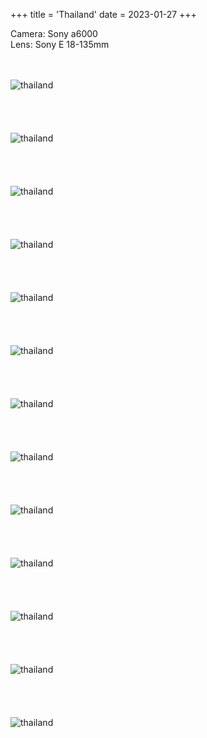 +++
title = 'Thailand'
date = 2023-01-27
+++

Camera: Sony a6000\
Lens: Sony E 18-135mm
\
\
<br/>

![thailand](/images/photography/thailand/1.JPG)
\
\
\
\
\
![thailand](/images/photography/thailand/2.JPG)
\
\
\
\
\
![thailand](/images/photography/thailand/3.JPG)
\
\
\
\
\
![thailand](/images/photography/thailand/4.JPG)
\
\
\
\
\
![thailand](/images/photography/thailand/5.JPG)
\
\
\
\
\
![thailand](/images/photography/thailand/6.JPG)
\
\
\
\
\
![thailand](/images/photography/thailand/8.JPG)
\
\
\
\
\
![thailand](/images/photography/thailand/9.JPG)
\
\
\
\
\
![thailand](/images/photography/thailand/10.JPG)
\
\
\
\
\
![thailand](/images/photography/thailand/11.JPG)
\
\
\
\
\
![thailand](/images/photography/thailand/12.JPG)
\
\
\
\
\
![thailand](/images/photography/thailand/13.JPG)
\
\
\
\
\
![thailand](/images/photography/thailand/14.JPG)
